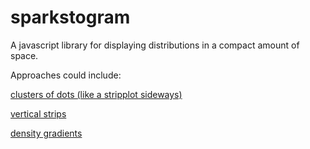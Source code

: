 # sparkstogram
A javascript library for displaying distributions in a compact amount of space.

Approaches could include:

[clusters of dots (like a stripplot sideways)](http://stanford.edu/~mwaskom/software/seaborn/examples/scatterplot_categorical.html)

[vertical strips](http://www.ats.ucla.edu/stat/stata/faq/graph/stripplot1.png)

[density gradients](http://blogs.sas.com/content/graphicallyspeaking/files/2012/11/DensityStrip_1001.png)
